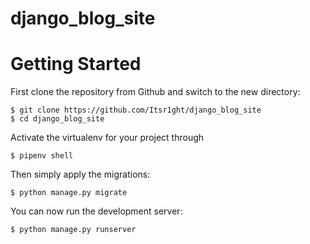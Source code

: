 # django_blog_site

# Getting Started

First clone the repository from Github and switch to the new directory:

    $ git clone https://github.com/Itsr1ght/django_blog_site
    $ cd django_blog_site
    
Activate the virtualenv for your project through
    
    $ pipenv shell
    
Then simply apply the migrations:

    $ python manage.py migrate
    

You can now run the development server:

    $ python manage.py runserver
